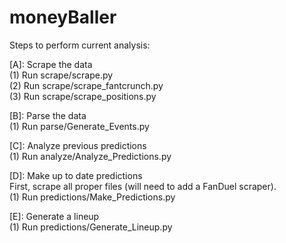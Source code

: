 # moneyBaller
Steps to perform current analysis:

[A]: Scrape the data <br />
(1) Run scrape/scrape.py <br /> 
(2) Run scrape/scrape_fantcrunch.py<br />
(3) Run scrape/scrape_positions.py<br />

[B]: Parse the data<br />
(1) Run parse/Generate_Events.py<br />

[C]: Analyze previous predictions<br />
(1) Run analyze/Analyze_Predictions.py<br />

[D]: Make up to date predictions<br />
First, scrape all proper files (will need to add a FanDuel scraper).<br />
(1) Run predictions/Make_Predictions.py<br />

[E]: Generate a lineup<br />
(1) Run predictions/Generate_Lineup.py<br />

